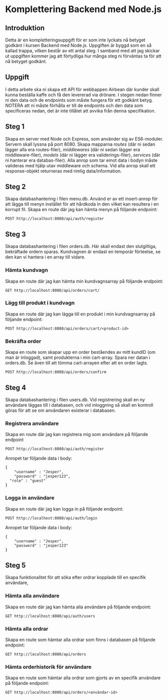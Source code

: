 # Komplettering Backend med Node.js

## Introduktion
Detta är en kompletteringsuppgift för er som inte lyckats nå betyget godkänt i kursen Backend med Node.js. Uppgiften är byggd som en så kallad trappa, vilken består av ett antal steg. I samband med att jag skickar ut uppgiften kommer jag att förtydliga hur många steg ni förväntas ta för att nå betyget godkänt.

## Uppgift
I detta arbete ska ni skapa ett API för webbappen Airbean där kunder skall kunna beställa kaffe och få den levererad via drönare. I stegen nedan finner ni den data och de endpoints som måste fungera för ett godkänt betyg. NOTERA att ni måste förhålla er till de endpoints och den data som specificeras nedan, det är inte tillåtet att avvika från denna specifikation.

## Steg 1
Skapa en server med Node och Express, som använder sig av ES6-moduler. Servern skall lyssna på port 8080. Skapa mapparna *routes* (där ni sedan lägger alla era routes-filer), *middlewares* (där ni sedan lägger era middleware-filer), *models* (där ni lägger era validerings-filer), *services* (där ni hanterar era databas-filer). Alla anrop som tar emot data i bodyn måste valideras med hjälp utav middleware och schema. Vid alla anrop skall ett response-objekt returneras med rimlig data/information.

## Steg 2
Skapa databashantering i filen menu.db. Använd er av ett insert-anrop för att lägga till menyn instället för att hårdkoda in den vilket kan resultera i en korrupt fil. 
Skapa en route där jag kan hämta menyn på följande endpoint:
```
POST http://localhost:8080/api/auth/register
```
## Steg 3
Skapa databashantering i filen orders.db. Här skall endast den slutgiltiga, bekräftade ordern sparas. Kundvagnen är endast en temporär förteelse, se den kan vi hantera i en array till vidare.

### Hämta kundvagn
Skapa en route där jag kan hämta min kundvagnsarray på följande endpoint:
```
GET http://localhost:8080/api/orders/cart/
```

### Lägg till produkt i kundvagn
Skapa en route där jag kan lägga till en produkt i min kundvagnsarray på följande endpoint:
```
POST http://localhost:8080/api/orders/cart/<product-id>
```

### Bekräfta order
Skapa en route som skapar upp en order beståendes av mitt kundID (om man är inloggad), samt produkterna i min cart-array. Spara ner datan i orders.db. Se även till att tömma cart-arrayen efter att en order lagts.
```
POST http://localhost:8080/api/orders/confirm
```

## Steg 4
Skapa databashantering i filen users.db. Vid registrering skall en ny användare läggas till i databasen, och vid inloggning så skall en kontroll göras för att se om användaren existerar i databasen.

### Registrera användare
Skapa en route där jag kan registrera mig som användare på följande endpoint
```
POST http://localhost:8080/api/auth/register
```
Anropet tar följande data i body:
```
{
	"username" : "Jesper",
	"password" : "jesper123",
  "role" : "guest"
}
```
### Logga in användare
Skapa en route där jag kan logga in på följande endpoint:
```
POST http://localhost:8080/api/auth/login
```
Anropet tar följande data i body:
```
{
	"username" : "Jesper",
	"password" : "jesper123"
}
```

## Steg 5
Skapa funktionalitet för att söka efter ordrar kopplade till en specifik användare,

### Hämta alla användare
Skapa en route där jag kan hämta alla användare på följande endpoint:
```
GET http://localhost:8080/api/auth/users
```

### Hämta alla ordrar
Skapa en route som hämtar alla ordrar som finns i databasen på följande endpoint:
```
GET http://localhost:8080/api/orders
```

### Hämta orderhistorik för användare
Skapa en route som hämtar alla ordrar som gjorts av en specifik användare på följande endpoint: 
```
GET http://localhost:8080/api/orders/<användar-id>
```
